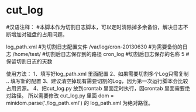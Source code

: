 cut_log
=======
#汉语注释：
#本脚本作为切割日志脚本，可以定时清除掉多余备份，解决日志不断增加对磁盘的占用问题。

log_path.xml #为切割日志配置文件
<path>/var/log/cron-20130630</path>  #为需要备份的日志
<save>/home/test/</save> #切割后日志保存到的路径
<name>cron_log</name>  #切割后日志保存的名称
<days>5</days>  # 保留切割日志的天数

使用方法：
1、填写好log_path.xml 里面配置
2、如果需要切割多个Log只需复制 <log> .. </log>  填写新的配置
3、建议清空掉现有需要切割的Log，因为第一次运行脚本会比较占用资源。
4、把cut_log.py 放到crontab 里面定时执行，因crontab 里面需要绝对路径。
所以需要修改 cut_log.py 里面  dom = minidom.parse('./log_path.xml') 的 log_path.xml 为绝对路径。
